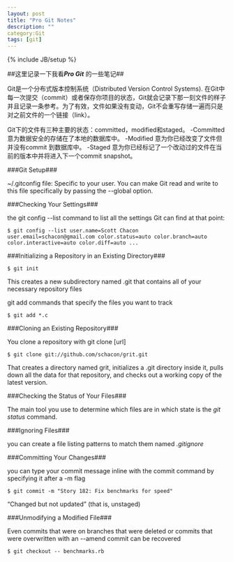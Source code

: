 ```yaml
---
layout: post
title: "Pro Git Notes"
description: ""
category:Git
tags: [git]
---
```

{% include JB/setup %}

##这里记录一下我看***Pro Git*** 的一些笔记##

Git是一个分布式版本控制系统（Distributed Version Control Systems).
在Git中每一次提交（commit）或者保存你项目的状态，Git就会记录下那一刻文件的样子并且记录一条参考。为了有效，文件如果没有变动，Git不会重写存储一遍而只是对之前文件的一个链接（link）。

Git下的文件有三种主要的状态：committed，modified和staged。
-Committed 意为数据安全的存储在了本地的数据库中。
-Modified 意为你已经改变了文件但并没有commit 到数据库中。
-Staged 意为你已经标记了一个改动过的文件在当前的版本中并将进入下一个commit snapshot。

###Git Setup###

~/.gitconfig file: Specific to your user. You can make Git read and write to this file specifically by passing the --global option.

###Checking Your Settings###

the git config --list command to list all the settings Git can find at that point:

``$ git config --list
    user.name=Scott Chacon
    user.email=schacon@gmail.com
    color.status=auto
    color.branch=auto
    color.interactive=auto
    color.diff=auto
    ...``

###Initializing a Repository in an Existing Directory###

``$ git init``

This creates a new subdirectory named .git that contains all of your necessary repository files

git add commands that specify the files you want to track

``$ git add *.c``

###Cloning an Existing Repository###

You clone a repository with git clone [url]

``$ git clone git://github.com/schacon/grit.git``

That creates a directory named grit, initializes a .git directory inside it, pulls down all the data for that repository, and checks out a working copy of the latest version.

###Checking the Status of Your Files###

The main tool you use to determine which files are in which state is the *git status* command.

###Ignoring Files###

you can create a file listing patterns to match them named *.gitignore*

###Committing Your Changes###

you can type your commit message inline with the commit command by specifying it after a -m flag

``$ git commit -m "Story 182: Fix benchmarks for speed"``

“Changed but not updated” (that is, unstaged)

###Unmodifying a Modified File###

Even commits that were on branches that were deleted or commits that were overwritten with an --amend commit can be recovered 

``$ git checkout -- benchmarks.rb``












